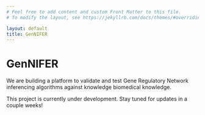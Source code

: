 ```yaml
---
# Feel free to add content and custom Front Matter to this file.
# To modify the layout, see https://jekyllrb.com/docs/themes/#overriding-theme-defaults

layout: default
title: GenNIFER
---
```


# GenNIFER
We are building a platform to validate and test Gene Regulatory Network inferencing algorithms against knowledge biomedical knowledge. 

This project is currently under development. Stay tuned for updates in a couple weeks!

